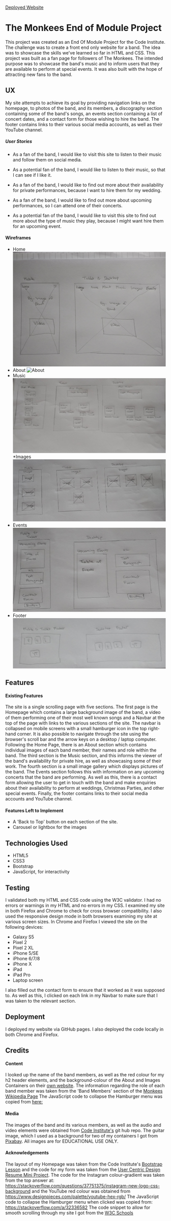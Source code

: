 [Deployed Website](https://libbyh52.github.io/Module-Project-The-Monkees/)

# The Monkees End of Module Project
This project was created as an End Of Module Project for the Code Institute. The challenge was to create a front end only 
website for a band. The idea was to showcase the skills we've learned so far in HTML and CSS. 
This project was built as a fan page for followers of The Monkees. The intended purpose was to showcase the band's music and to inform
users that they are available to perform at special events. It was also built with the hope of attracting new fans to the band.

## UX
My site attempts to achieve its goal by providing navigation links on the homepage, to photos of the band, and its members, a discography section
containing some of the band's songs, an events section containing a list of concert dates, and a contact form for those wishing to hire the band.
The footer contains links to their various social media accounts, as well as their YouTube channel. 

##### User Stories
* As a fan of the band, I would like to visit this site to listen to their music and follow them on social media.

* As a potential fan of the band, I would like to listen to their music, so that I can see if I like it.

* As a fan of the band, I would like to find out more about their availability for private performances, because I want to hire them for my wedding.

* As a fan of the band, I would like to find out more about upcoming performances, so I can attend one of their concerts.

* As a potential fan of the band, I would like to visit this site to find out more about the type of music they play, because I might want 
hire them for an upcoming event.

#### Wireframes
* Home ![Home](/Wireframes/Homepage.jpg/)
* About ![About](/Wirerames/About.jpg/) 
* Music ![Music](/Wireframes/Music.jpg/) 
*Images ![images](/Wireframes/Images.jpg/)
* Events ![Events](/Wireframes/Events.jpg/) 
* Footer ![Footer](/Wireframes/Footer.jpg/)

## Features

#### Existing Features
The site is a single scrolling page with five sections.
The first page is the Homepage which contains a large background image of the band, a video of them performing one of their most well known songs and
a Navbar at the top of the page with links to the various sections of the site. The navbar is collapsed on mobile screens with a small hamburger icon in the top
right-hand corner. It is also possible to navigate through the site using the browser's scroll bar and the arrow keys on a 
desktop / laptop computer. Following the Home Page, there is an About section which contains individual images of each band member, 
their names and role within the band. The third section is the Music section, and this informs the viewer of the band's availability
for private hire, as well as showcasing some of their work. The fourth section is a small image gallery which displays pictures of the
band. The Events section follows this with information on any upcoming concerts that the band are performing. As well as this, there 
is a contact form allowing the user to get in touch with the band and make enquiries about their availability to perform at weddings, 
Christmas Parties, and other special events. Finally, the footer contains links to their social media accounts and YouTube channel.

#### Features Left to Implement
* A 'Back to Top' button on each section of the site. 
* Carousel or lightbox for the images


## Technologies Used
* HTML5
* CSS3
* Bootstrap
* JavaScript, for interactivity

## Testing
I validated both my HTML and CSS code using the W3C validator. I had no errors or warnings in my HTML and no errors in my CSS. I examined my site in 
both Firefox and Chrome to check for cross browser compatibility. I also used the responsive design mode in both browsers examining my site at 
various screen sizes. In Chrome and Firefox I viewed the site on the following devices:
* Galaxy S5
* Pixel 2
* Pixel 2 XL
* iPhone 5/SE
* iPhone 6/7/8
* iPhone X
* iPad
* iPad Pro
* Laptop screen

I also filled out the contact form to ensure that it worked as it was supposed to. 
As well as this, I clicked on each link in my Navbar to make sure that I was taken to the relevant section. 

## Deployment
I deployed my website via GitHub pages. I also deployed the code locally in both Chrome and Firefox. 

## Credits

#### Content
I looked up the name of the band members, as well as the red colour for my h2 header elements, and the background-colour of the About and Images Containers
on their [own website](/https://www.monkees.com/). The information regarding the role of each band member was taken from the 'Band Members' section of the [Monkees Wikipedia Page](https://en.wikipedia.org/wiki/The_Monkees) 
The JavaScript code to collapse the Hamburger menu was copied from [here:](https://stackoverflow.com/a/32336582)

#### Media
The images of the band and its various members, as well as the audio and video elements were obtained from [Code Institute's](https://github.com/Code-Institute-Org/project-assets) git hub repo. 
The guitar image, which I used as a background for two of my containers I got from [Pixabay](https://pixabay.com/en/electric-guitar-ax-axe-guitar-161740/). All images are for EDUCATIONAL USE ONLY.

#### Acknowledgements
The layout of my Homepage was taken from the Code Institute's [Bootstrap Lesson](https://github.com/Code-Institute-Solutions/BootstrapLandingPage/tree/master/04-beyond_bootstrap) and the code for my form
was taken from the [User Centric Design Resume Mini Project](https://github.com/Code-Institute-Solutions/ResponsiveDesign-MiniProject). 
The code for the Instagram colour-gradient was taken from the top answer at: https://stackoverflow.com/questions/37751375/instagram-new-logo-css-background and the YouTube
red colour was obtained from https://www.designpieces.com/palette/youtube-hex-rgb/
The JavaScript code to collapse the Hamburger menu when clicked was copied from: https://stackoverflow.com/a/32336582
The code snippet to allow for smooth scrolling through my site I got from the [W3C Schools](https://www.w3schools.com/howto/howto_css_smooth_scroll.asp#section2)